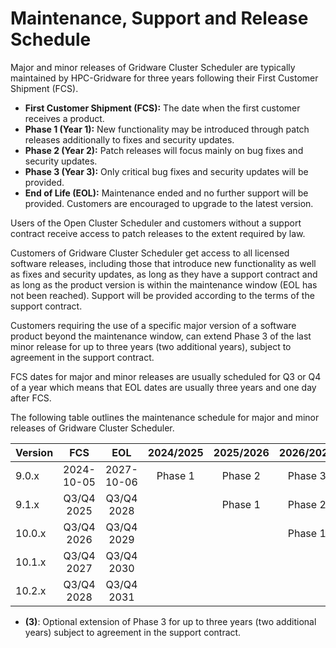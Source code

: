 # Maintenance, Support and Release Schedule

Major and minor releases of Gridware Cluster Scheduler are typically maintained by HPC-Gridware for three years following their First Customer Shipment (FCS).

- **First Customer Shipment (FCS):** 
  The date when the first customer receives a product.
- **Phase 1 (Year 1):** 
  New functionality may be introduced through patch releases additionally to fixes and security updates.
- **Phase 2 (Year 2):** 
  Patch releases will focus mainly on bug fixes and security updates.
- **Phase 3 (Year 3):** 
  Only critical bug fixes and security updates will be provided.
- **End of Life (EOL):** 
  Maintenance ended and no further support will be provided. Customers are encouraged to upgrade to the latest version.

Users of the Open Cluster Scheduler and customers without a support contract receive access to patch releases to the extent required by law.

Customers of Gridware Cluster Scheduler get access to all licensed software releases, including those that introduce new functionality as well as fixes and security updates, as long as they have a support contract and as long as the product version is within the maintenance window (EOL has not been reached). Support will be provided according to the terms of the support contract.

Customers requiring the use of a specific major version of a software product beyond the maintenance window, can extend Phase 3 of the last minor release for up to three years (two additional years), subject to agreement in the support contract.

FCS dates for major and minor releases are usually scheduled for Q3 or Q4 of a year which means that EOL dates are usually three years and one day after FCS.

The following table outlines the maintenance schedule for major and minor releases of Gridware Cluster Scheduler. 

| Version |    FCS     |    EOL     | 2024/2025 | 2025/2026 | 2026/2027 | 2027/2028 | 2028/2029 | 2029/2030 | ... |
|:--------|:----------:|:----------:|:---------:|:---------:|:---------:|:---------:|:---------:|:---------:|:---:|
| 9.0.x   | 2024-10-05 | 2027-10-06 |  Phase 1  |  Phase 2  |  Phase 3  |           |           |           |     |
| 9.1.x   | Q3/Q4 2025 | Q3/Q4 2028 |           |  Phase 1  |  Phase 2  |  Phase 3  |    (3)    |    (3)    |     |
| 10.0.x  | Q3/Q4 2026 | Q3/Q4 2029 |           |           |  Phase 1  |  Phase 2  |  Phase 3  |           |     |
| 10.1.x  | Q3/Q4 2027 | Q3/Q4 2030 |           |           |           |  Phase 1  |  Phase 2  |  Phase 3  |     |
| 10.2.x  | Q3/Q4 2028 | Q3/Q4 2031 |           |           |           |           |  Phase 1  |  Phase 2  | ... |

* **(3)**: Optional extension of Phase 3 for up to three years (two additional years) subject to agreement in the support contract.

[//]: # (Each file has to end with two empty lines)

